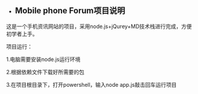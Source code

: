 - ## Mobile phone Forum项目说明

这是一个手机资讯网站的项目，采用node.js+jQurey+MD技术栈进行完成，方便初学者上手。

项目运行：

1.电脑需要安装node.js运行环境

2.根据依赖文件下载好所需要的包

3.在项目根目录下，打开powershell，输入node app.js敲击回车运行项目


